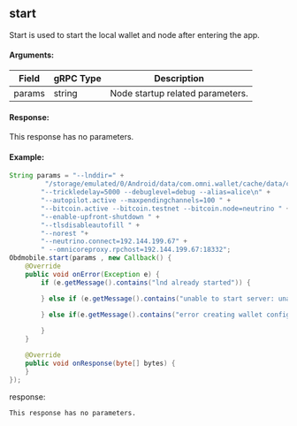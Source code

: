## start 

Start is used to start the local wallet and node after entering the app. 

#### Arguments:
| Field		   |	gRPC Type		|	   Description  |
| -------- 	 |	---------   |    ---------    |  
| params	     |	string		  |	      Node startup related parameters.|


#### Response:
This response has no parameters.

#### Example:

<!--
java code example
-->

```java
String params = "--lnddir=" +            
         "/storage/emulated/0/Android/data/com.omni.wallet/cache/data/chain/bitcoin/testnet/" +
        "--trickledelay=5000 --debuglevel=debug --alias=alice\n" +
        "--autopilot.active --maxpendingchannels=100 " +
        "--bitcoin.active --bitcoin.testnet --bitcoin.node=neutrino " +
        "--enable-upfront-shutdown " +
        "--tlsdisableautofill " +
        "--norest "+
        "--neutrino.connect=192.144.199.67" +
        " --omnicoreproxy.rpchost=192.144.199.67:18332";
Obdmobile.start(params , new Callback() {
    @Override
    public void onError(Exception e) {
        if (e.getMessage().contains("lnd already started")) {

        } else if (e.getMessage().contains("unable to start server: unable to unpack single backups: chacha20poly1305: message authentication failed")) {

        } else if(e.getMessage().contains("error creating wallet config: unable to initialize neutrino backend: unable to create neutrino database: cannot allocate memory")){
                    
        }
    }

    @Override
    public void onResponse(byte[] bytes) {
    }
});
```

<!--
下面放例子的返回结果 
-->
response:
```
This response has no parameters.
```



